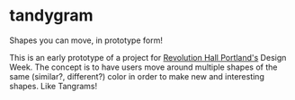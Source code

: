 # tandygram
Shapes you can move, in prototype form!

This is an early prototype of a project for [Revolution Hall Portland's](http://www.revolutionhallpdx.com/) Design Week.
The concept is to have users move around multiple shapes of the same (similar?, different?) color in order to make new
and interesting shapes. Like Tangrams!
